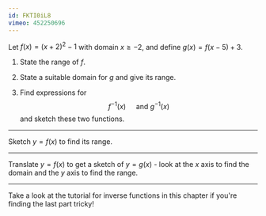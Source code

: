 ```yaml
---
id: FKTI0iL8
vimeo: 452250696
---
```


Let $f(x) = (x + 2)^2 - 1$ with domain $x \geq -2,$ and define $g(x) = f(x - 5) + 3.$

 1. State the range of $f.$

 1. State a suitable domain for $g$ and give its range.

 1. Find expressions for
    $$
    f^{-1}(x) \quad \text{ and } g^{-1}(x)
    $$
    and sketch these two functions.

---

Sketch $y = f(x)$ to find its range.

---

Translate $y = f(x)$ to get a sketch of $y = g(x)$ - look at the $x$ axis to find the domain and the $y$ axis to find the range.

---

Take a look at the tutorial for inverse functions in this chapter if you're finding the last part tricky!
